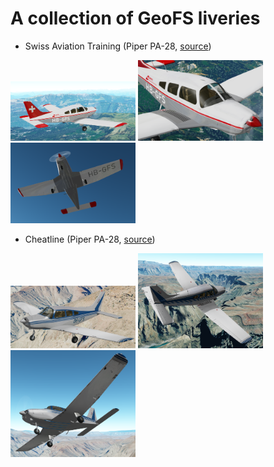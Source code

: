 # A collection of GeoFS liveries

- Swiss Aviation Training (Piper PA-28, [source](https://www.planepictures.net/v3/show.php?id=98741))
<img src=".promo/swiss0.png" width=200>
<img src=".promo/swiss1.png" width=200>
<img src=".promo/swiss2.png" width=200>

- Cheatline (Piper PA-28, [source](https://www.flyfinland.fi/index.php?page=searchresults&category=byregistration&registration=OH-PIA))
<img src=".promo/cheatline0.png" width=200>
<img src=".promo/cheatline1.png" width=200>
<img src=".promo/cheatline2.png" width=200>
